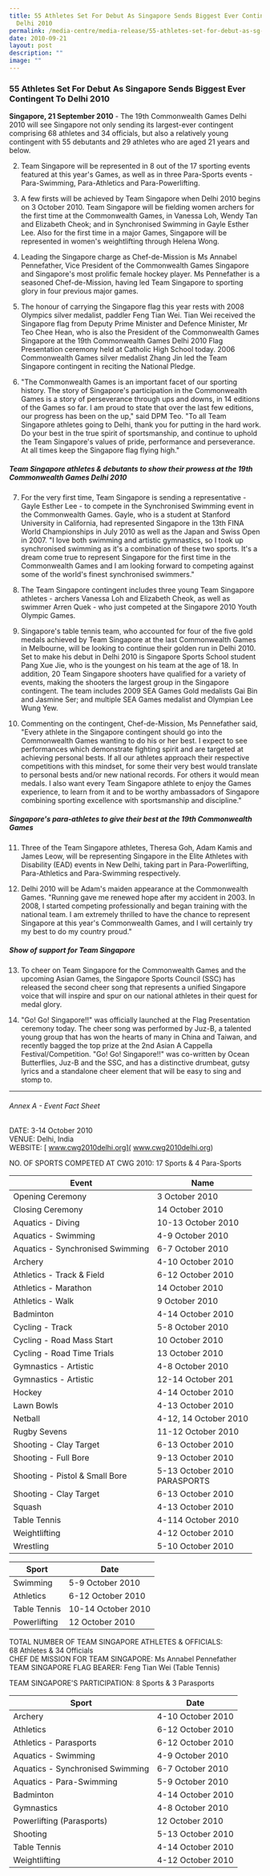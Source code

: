 ```yaml
---
title: 55 Athletes Set For Debut As Singapore Sends Biggest Ever Contingent To
  Delhi 2010
permalink: /media-centre/media-release/55-athletes-set-for-debut-as-sg-sends-contingent-to-delhi-2010/
date: 2010-09-21
layout: post
description: ""
image: ""
---
```

### **55 Athletes Set For Debut As Singapore Sends Biggest Ever Contingent To Delhi 2010**

**Singapore, 21 September 2010** - The 19th Commonwealth Games Delhi 2010 will see Singapore not only sending its largest-ever contingent comprising 68 athletes and 34 officials, but also a relatively young contingent with 55 debutants and 29 athletes who are aged 21 years and below.

2. Team Singapore will be represented in 8 out of the 17 sporting events featured at this year's Games, as well as in three Para-Sports events - Para-Swimming, Para-Athletics and Para-Powerlifting.

3. A few firsts will be achieved by Team Singapore when Delhi 2010 begins on 3 October 2010. Team Singapore will be fielding women archers for the first time at the Commonwealth Games, in Vanessa Loh, Wendy Tan and Elizabeth Cheok; and in Synchronised Swimming in Gayle Esther Lee. Also for the first time in a major Games, Singapore will be represented in women's weightlifting through Helena Wong.

4. Leading the Singapore charge as Chef-de-Mission is Ms Annabel Pennefather, Vice President of the Commonwealth Games Singapore and Singapore's most prolific female hockey player. Ms Pennefather is a seasoned Chef-de-Mission, having led Team Singapore to sporting glory in four previous major games.

5. The honour of carrying the Singapore flag this year rests with 2008 Olympics silver medalist, paddler Feng Tian Wei. Tian Wei received the Singapore flag from Deputy Prime Minister and Defence Minister, Mr Teo Chee Hean, who is also the President of the Commonwealth Games Singapore at the 19th Commonwealth Games Delhi 2010 Flag Presentation ceremony held at Catholic High School today. 2006 Commonwealth Games silver medalist Zhang Jin led the Team Singapore contingent in reciting the National Pledge.

6. "The Commonwealth Games is an important facet of our sporting history. The story of Singapore's participation in the Commonwealth Games is a story of perseverance through ups and downs, in 14 editions of the Games so far. I am proud to state that over the last few editions, our progress has been on the up," said DPM Teo. "To all Team Singapore athletes going to Delhi, thank you for putting in the hard work. Do your best in the true spirit of sportsmanship, and continue to uphold the Team Singapore's values of pride, performance and perseverance. At all times keep the Singapore flag flying high."

##### **Team Singapore athletes & debutants to show their prowess at the 19th Commonwealth Games Delhi 2010**

7. For the very first time, Team Singapore is sending a representative - Gayle Esther Lee - to compete in the Synchronised Swimming event in the Commonwealth Games. Gayle, who is a student at Stanford University in California, had represented Singapore in the 13th FINA World Championships in July 2010 as well as the Japan and Swiss Open in 2007. "I love both swimming and artistic gymnastics, so I took up synchronised swimming as it's a combination of these two sports. It's a dream come true to represent Singapore for the first time in the Commonwealth Games and I am looking forward to competing against some of the world's finest synchronised swimmers."

8. The Team Singapore contingent includes three young Team Singapore athletes - archers Vanessa Loh and Elizabeth Cheok, as well as swimmer Arren Quek - who just competed at the Singapore 2010 Youth Olympic Games.

9. Singapore's table tennis team, who accounted for four of the five gold medals achieved by Team Singapore at the last Commonwealth Games in Melbourne, will be looking to continue their golden run in Delhi 2010. Set to make his debut in Delhi 2010 is Singapore Sports School student Pang Xue Jie, who is the youngest on his team at the age of 18. In addition, 20 Team Singapore shooters have qualified for a variety of events, making the shooters the largest group in the Singapore contingent. The team includes 2009 SEA Games Gold medalists Gai Bin and Jasmine Ser; and multiple SEA Games medalist and Olympian Lee Wung Yew.

10. Commenting on the contingent, Chef-de-Mission, Ms Pennefather said, "Every athlete in the Singapore contingent should go into the Commonwealth Games wanting to do his or her best. I expect to see performances which demonstrate fighting spirit and are targeted at achieving personal bests. If all our athletes approach their respective competitions with this mindset, for some their very best would translate to personal bests and/or new national records. For others it would mean medals. I also want every Team Singapore athlete to enjoy the Games experience, to learn from it and to be worthy ambassadors of Singapore combining sporting excellence with sportsmanship and discipline."

##### **Singapore's para-athletes to give their best at the 19th Commonwealth Games**

11. Three of the Team Singapore athletes, Theresa Goh, Adam Kamis and James Leow, will be representing Singapore in the Elite Athletes with Disability (EAD) events in New Delhi, taking part in Para-Powerlifting, Para-Athletics and Para-Swimming respectively.

12. Delhi 2010 will be Adam's maiden appearance at the Commonwealth Games. "Running gave me renewed hope after my accident in 2003. In 2008, I started competing professionally and began training with the national team. I am extremely thrilled to have the chance to represent Singapore at this year's Commonwealth Games, and I will certainly try my best to do my country proud."

##### **Show of support for Team Singapore**

13. To cheer on Team Singapore for the Commonwealth Games and the upcoming Asian Games, the Singapore Sports Council (SSC) has released the second cheer song that represents a unified Singapore voice that will inspire and spur on our national athletes in their quest for medal glory.

14. "Go! Go! Singapore!!" was officially launched at the Flag Presentation ceremony today. The cheer song was performed by Juz-B, a talented young group that has won the hearts of many in China and Taiwan, and recently bagged the top prize at the 2nd Asian A Cappella Festival/Competition. "Go! Go! Singapore!!" was co-written by Ocean Butterflies, Juz-B and the SSC, and has a distinctive drumbeat, gutsy lyrics and a standalone cheer element that will be easy to sing and stomp to.

---

###### Annex A - Event Fact Sheet

DATE: 3-14 October 2010<br>
VENUE: Delhi, India<br>
WEBSITE: [ www.cwg2010delhi.org]( www.cwg2010delhi.org)

NO. OF SPORTS COMPETED AT CWG 2010: 17 Sports & 4 Para-Sports

| Event | Name | 
| --- | --- | 
| Opening Ceremony | 3 October 2010
| Closing Ceremony | 14 October 2010
| Aquatics - Diving | 10-13 October 2010
| Aquatics - Swimming | 4-9 October 2010
| Aquatics - Synchronised Swimming | 6-7 October 2010
| Archery | 4-10 October 2010
| Athletics - Track & Field | 6-12 October 2010
| Athletics - Marathon | 14 October 2010
| Athletics - Walk | 9 October 2010
| Badminton | 4-14 October 2010
| Cycling - Track | 5-8 October 2010
| Cycling - Road Mass Start | 10 October 2010
| Cycling - Road Time Trials | 13 October 2010
| Gymnastics - Artistic | 4-8 October 2010
| Gymnastics - Artistic | 12-14 October 201
| Hockey | 4-14 October 2010
| Lawn Bowls | 4-13 October 2010
| Netball | 4-12, 14 October 2010
| Rugby Sevens | 11-12 October 2010
| Shooting - Clay Target | 6-13 October 2010
| Shooting - Full Bore | 9-13 October 2010
| Shooting - Pistol & Small Bore | 5-13 October 2010 <br>PARASPORTS
| Shooting - Clay Target | 6-13 October 2010
| Squash | 4-13 October 2010
| Table Tennis | 4-114 October 2010
| Weightlifting | 4-12 October 2010
| Wrestling | 5-10 October 2010

| Sport | Date | 
| --- | --- | 
| Swimming | 5-9 October 2010
| Athletics | 6-12 October 2010
| Table Tennis | 10-14 October 2010
| Powerlifting | 12 October 2010

TOTAL NUMBER OF TEAM SINGAPORE ATHLETES & OFFICIALS:
<br>
68 Athletes & 34 Officials
<br>
CHEF DE MISSION FOR TEAM SINGAPORE: Ms Annabel Pennefather
<br>
TEAM SINGAPORE FLAG BEARER: Feng Tian Wei (Table Tennis)

TEAM SINGAPORE'S PARTICIPATION: 8 Sports & 3 Parasports

| Sport | Date | 
| --- | --- | 
| Archery | 4-10 October 2010
| Athletics | 6-12 October 2010
| Athletics - Parasports | 6-12 October 2010
| Aquatics - Swimming | 4-9 October 2010
| Aquatics - Synchronised Swimming | 6-7 October 2010
| Aquatics - Para-Swimming | 5-9 October 2010
| Badminton | 4-14 October 2010
| Gymnastics | 4-8 October 2010
| Powerlifting (Parasports) | 12 October 2010
| Shooting | 5-13 October 2010
| Table Tennis | 4-14 October 2010
| Weightlifting | 4-12 October 2010